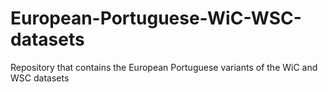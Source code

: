 # European-Portuguese-WiC-WSC-datasets
Repository that contains the European Portuguese variants of the WiC and WSC datasets
